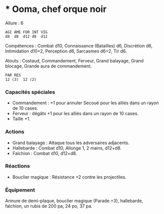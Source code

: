 # * Ooma, chef orque noir

Allure : 6

	AGI	ÂME	FOR	INT	VIG
	d8	d8	d12	d8	d12

Compétences : Combat d10, Connaissance (Batailles) d6, Discrétion d6, Intimidation d10+2, Perception d6, Sarcasmes d6+2, Tir d6.

Atouts : Costaud, Commandement, Ferveur, Grand balayage, Grand blocage, Grande aura de commandement.

	PAR	RES
	12 (3)	12 (2)

### Capacités spéciales
- Commandement : +1 pour annuler Secoué pour les alliés dans un rayon de 10 cases.
- Ferveur : dégâts +1 pour les alliés dans un rayon de 10 cases.
- Taille +1.

### Actions
- Grand balayage : Attaque tous les adversaires adjacents.
- Hallebarde : Combat d10, Allonge 1, 2 mains, d12+d8.
- Falchion : Combat d10, d12+d8.

### Réactions
- Bouclier magique : Résistance +2 contre les projectiles.

### Équipement
Armure de demi-plaque, bouclier magique (Parade +3), hallebarde, falchion, un rubis de 200 pa, 24 po, 37 pa.
